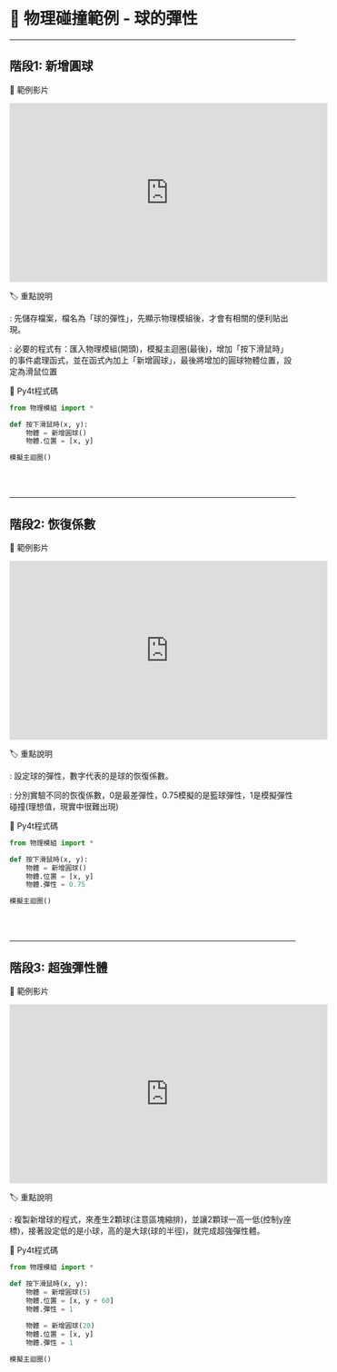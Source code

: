 # 🔰 物理碰撞範例 - 球的彈性

--------------

## 階段1: 新增圓球

🎦 範例影片

<iframe width="560" height="315" src="https://www.youtube.com/embed/sIAgw3FryX8?start=1&amp;end=128" frameborder="0" allow="accelerometer; autoplay; encrypted-media; gyroscope; picture-in-picture" allowfullscreen></iframe>

🏷️ 重點說明

: 先儲存檔案，檔名為「球的彈性」，先顯示物理模組後，才會有相關的便利貼出現。

: 必要的程式有：匯入物理模組(開頭)，模擬主迴圈(最後)，增加「按下滑鼠時」的事件處理函式，並在函式內加上「新增圓球」，最後將增加的圓球物體位置，設定為滑鼠位置

📄 Py4t程式碼

```python
from 物理模組 import *

def 按下滑鼠時(x, y):
    物體 = 新增圓球()
    物體.位置 = [x, y] 

模擬主迴圈()
```

<br/><br/>

--------------

## 階段2: 恢復係數

🎦 範例影片

<iframe width="560" height="315" src="https://www.youtube.com/embed/sIAgw3FryX8?start=131&amp;end=251" frameborder="0" allow="accelerometer; autoplay; encrypted-media; gyroscope; picture-in-picture" allowfullscreen></iframe>

🏷️ 重點說明

: 設定球的彈性，數字代表的是球的恢復係數。

: 分別實驗不同的恢復係數，0是最差彈性，0.75模擬的是籃球彈性，1是模擬彈性碰撞(理想值，現實中很難出現)


📄 Py4t程式碼

```python
from 物理模組 import *

def 按下滑鼠時(x, y):
    物體 = 新增圓球()
    物體.位置 = [x, y]
    物體.彈性 = 0.75 

模擬主迴圈()
```

<br/><br/>

--------------


## 階段3: 超強彈性體

🎦 範例影片

<iframe width="560" height="315" src="https://www.youtube.com/embed/sIAgw3FryX8?start=253&amp;end=410" frameborder="0" allow="accelerometer; autoplay; encrypted-media; gyroscope; picture-in-picture" allowfullscreen></iframe>

🏷️ 重點說明

: 複製新增球的程式，來產生2顆球(注意區塊縮排)，並讓2顆球一高一低(控制y座標)，接著設定低的是小球，高的是大球(球的半徑)，就完成超強彈性體。


📄 Py4t程式碼

```python
from 物理模組 import *

def 按下滑鼠時(x, y):
    物體 = 新增圓球(5)
    物體.位置 = [x, y + 60]
    物體.彈性 = 1
    
    物體 = 新增圓球(20)
    物體.位置 = [x, y]
    物體.彈性 = 1    

模擬主迴圈()
```
